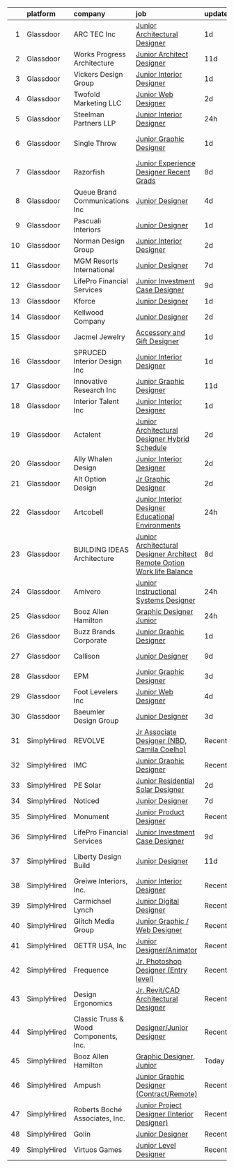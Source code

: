 

|    | platform    | company                               | job                                                                                                                                                                                                                                                                                                                                                                                                                                                                                                                                                                                                                                                                                                                                                                                                                                                                                                                                                                                                                                                                                                                                                                                                                                                                                                                                                                                    | update_time   | location           |
|---:|:------------|:--------------------------------------|:---------------------------------------------------------------------------------------------------------------------------------------------------------------------------------------------------------------------------------------------------------------------------------------------------------------------------------------------------------------------------------------------------------------------------------------------------------------------------------------------------------------------------------------------------------------------------------------------------------------------------------------------------------------------------------------------------------------------------------------------------------------------------------------------------------------------------------------------------------------------------------------------------------------------------------------------------------------------------------------------------------------------------------------------------------------------------------------------------------------------------------------------------------------------------------------------------------------------------------------------------------------------------------------------------------------------------------------------------------------------------------------|:--------------|:-------------------|
|  1 | Glassdoor   | ARC TEC  Inc                          | [Junior Architectural Designer](https://www.glassdoor.com/partner/jobListing.htm?pos=105&ao=1110586&s=58&guid=00000182de17659abc97bedd6f1a5c7a&src=GD_JOB_AD&t=SR&vt=w&ea=1&cs=1_48299955&cb=1661583451850&jobListingId=1008094250347&cpc=3E251C7E648E8D76&jrtk=3-0-1gbf1epduk6d3801-1gbf1epeggagk800-057b9ef726cdf355--6NYlbfkN0ATuzukLZvOA7Cxi5gGVTPK8s05ijijAIGQnHXs5Od0Xxlz_9ucv3NNMmMCiVCRnamLwynqCI_gH0TeJNJ8dPDCE9JBqDAqH1bTDht-y13r2k6KK0hLrrYz-6H1kzOAYAPZ2LpBMGePNcYe-OxGoZbJ3nZcV01QIzIJzMuse7ZZpjxaUZXBATd76pcjJNWgO1t-jmV5-0xBKE4y6w4yUGQPG2Q-TphV1iHFYfqcOUqM9HYz-BVGyvDmWOcY8UAaTS0-57p91Bn0SlmOFTE-FpO4_TAU0ARiB9e0nyGMU4qGMCk8BrwNlWbwCH4Zw7MWERK8L9HAJQQ3aHhDDfnei74hOQGH3i8YeFqVMFbH7-VK2e-48ycQjfARcUehJpUPx9K3zoD0-Dz-pYy8L1sjug3n9Qy2O4fWhzGhid2fpvZH9jvy46p2-HE2Q_34YC-iODJaurmyaMiR6Vaxx-EE664tVtajJeb2UMKM7h5-0oIoYvYkZqDykiLztmqST3wvUsARhNGHeKHvjw%3D%3D)                                                                                                                                                                                                                                                                                                                                                                                                                                                                                                   | 1d            | San Jose, CA       |
|  2 | Glassdoor   | Works Progress Architecture           | [Junior Architect   Designer](https://www.glassdoor.com/partner/jobListing.htm?pos=110&ao=1110586&s=58&guid=00000182de17659abc97bedd6f1a5c7a&src=GD_JOB_AD&t=SR&vt=w&ea=1&cs=1_677741e8&cb=1661583451851&jobListingId=1008072185709&cpc=1641D5D5536C06B6&jrtk=3-0-1gbf1epduk6d3801-1gbf1epeggagk800-c0f33e552adef1e8--6NYlbfkN0DdNONLqhA8z6QrX6vw37qu8cGScUjPKwqVQr3YAsb4-5m6SkYfcfunnDSGk2g6ZtDGkl0m_CZhvF9FGgqK_IbPKQ90p7cZj25-9y-0Ir2WBluJFxUVN74wQiykRl5-sBfkpSLzU6ltACh1Cx9PRN8iv0B0hWJMyVs0qfyKM6L0nhVbL8zZyuhMBaQX08eeLcGz-OiMF-nXt1TbunPuLnzvz5ErhivpdLyVZPPzV7TmvKdZ-y7rNVw4aTZlTXi3GIHGGUrnD5tftpg0m5ldBdJvRmPBeoZnRm0DMvrjyJQLkjsTzlJ5WF_wUqX9PUf1f9F9fP0ATZbdJUW2rYmVlPSxVI4hj6k-vKkuVasfe1uBugx16zk2b6T3NOUUnByYH5DuQCf1Edp-goc2VX2-pJYvZD0oyXV2-prH70VlF9is_6WJALcj_GG25-Cw2enQViwcKHUcHDdjK3FKxH8Ylb-QAeuZAOuvTYRUVphgOT9glnsImdT_0lqwwW4vbwmenfgXJMBsmYyvIQ%3D%3D)                                                                                                                                                                                                                                                                                                                                                                                                                                                                                                     | 11d           | Los Angeles, CA    |
|  3 | Glassdoor   | Vickers Design Group                  | [Junior Interior Designer](https://www.glassdoor.com/partner/jobListing.htm?pos=129&ao=1136043&s=58&guid=00000182de17659abc97bedd6f1a5c7a&src=GD_JOB_AD&t=SR&vt=w&ea=1&cs=1_bed375e5&cb=1661583451852&jobListingId=1008093701948&jrtk=3-0-1gbf1epduk6d3801-1gbf1epeggagk800-15bf545c4b3bfa61-)                                                                                                                                                                                                                                                                                                                                                                                                                                                                                                                                                                                                                                                                                                                                                                                                                                                                                                                                                                                                                                                                                         | 1d            | Atlanta, GA        |
|  4 | Glassdoor   | Twofold Marketing  LLC                | [Junior Web Designer](https://www.glassdoor.com/partner/jobListing.htm?pos=109&ao=1110586&s=58&guid=00000182de17659abc97bedd6f1a5c7a&src=GD_JOB_AD&t=SR&vt=w&ea=1&cs=1_9d404351&cb=1661583451851&jobListingId=1008091753458&cpc=8507CEB59E1C6AFB&jrtk=3-0-1gbf1epduk6d3801-1gbf1epeggagk800-58422760c46ceeb9--6NYlbfkN0DfhRLDY5E7BVY3xhBTAobuSaZ3WR2SqAJ-w4NHeQGDZ5tebBT8WaHsZR7Kr4uIKxxZERu5f8iMCNOo5Yj8IPIApAfwkj7Sn0Eh75zsWredJFI4ngyNuQOqWQS3pNHu2vFsqiOZahwQ_rLZmxTfgg25m-YwmVNkaBBuHFVVeKiRin7onCKCRElssBaD4iqC8D_XnmXpIoVSoM-10--o2dVbZ5oxoKlevCny_dkUxcCbMQvaBoc0OJwVehqW47RUpMy-P1qC9DjX_B2uUpkSXg5On57UOP5PV0rwAdeWIQEBNMAoRWqp2E3n5mL_8uBnDp5o60BPgD7v4picSbx_jvMUHyLuDOdRrPNWWo5V65PBYGQxuISYsSO3crjQ4qLTYh8B7TdtgRguELxYoM3NqB9tdwA5CJU6qzDin70-kVptdfKtqs5gyLIC246cga2pg_HuklQULxl1DUaT1owDREOX7JzQ-3Emio7IW8yL54tqI-xyhjjcKAOQxjZj15EG2dQWUsc599BzJQ%3D%3D)                                                                                                                                                                                                                                                                                                                                                                                                                                                                                                             | 2d            | Villa Rica, GA     |
|  5 | Glassdoor   | Steelman Partners LLP                 | [Junior Interior Designer](https://www.glassdoor.com/partner/jobListing.htm?pos=122&ao=1110586&s=58&guid=00000182de17659abc97bedd6f1a5c7a&src=GD_JOB_AD&t=SR&vt=w&ea=1&cs=1_a5887a49&cb=1661583451852&jobListingId=1008097599182&cpc=FA84DF7EA1EC2398&jrtk=3-0-1gbf1epduk6d3801-1gbf1epeggagk800-81c048e17e95917c--6NYlbfkN0D0ff9e8Lfwlpl5zGbQmpn59AL71QmFd7VKOAnfyjZzp5sdngV8WPgYe0dov1m7Y2n6ENyDObNOwhKNfd7rXcdpfbE9GTdDpdt64x2Ho9CCkPzyOazyksdAeYNecdw0O4tv9S8ZJzhg9Oeq2Km-oDKFHaWUBhv6seCCv4hQQyLKrkjd2qPautQy_eVQaDx6PS5P1yqth-qgyiwaKukI-FkS2AKEcN0hPeZZKxcXh6z0wDQw1_V-XO2IEhiqEFjHRq2_chLZnAk0CsQH24qCkX4LGCGlmS1r-usCp4n8mF2JJ_yP6G0Y5c6_Q2bQ7DZAsGWpJKVMbsZJXUpTQmfFqFjdvGg9PkDlPgE1gXWOz28d4M0gEIps4bq3ZSC78G2EbO9efkw-7cbw7FFflsY0ZrOonwXwnLOEZnnHaDVDEkmYlAk6zQga0aAaRacvpeGgKpM25HG0k98XCGHTsw1vZskpkFpIX7uK4-J5WXqVK-97IA%3D%3D)                                                                                                                                                                                                                                                                                                                                                                                                                                                                                                                                        | 24h           | Las Vegas, NV      |
|  6 | Glassdoor   | Single Throw                          | [Junior Graphic Designer](https://www.glassdoor.com/partner/jobListing.htm?pos=112&ao=1110586&s=58&guid=00000182de17659abc97bedd6f1a5c7a&src=GD_JOB_AD&t=SR&vt=w&ea=1&cs=1_23a24f7c&cb=1661583451851&jobListingId=1008093906514&cpc=D69957E0862862E0&jrtk=3-0-1gbf1epduk6d3801-1gbf1epeggagk800-f1e6843086cf684c--6NYlbfkN0AtR68e5gWpPxoovZgA7Udo-dcymoK0NpHFMpIgh7LYz2C1XxeLzcPjsk7UA9wIg3Bv6JPGnUWupLVEP_GNWpfB0grC1q4D1TLyKBQCh56e5gE8lcT68q2yEjIiZxRa0lI9tKQ9_RuaMoUbr-yvXJFevFSXzzb75qbXcB9GRVNCKcdMPm1VnIqSABOLmevdCLsry9YvnHS2QuKd4VS8wH_Rzmu5_qx282Cumjc6qJnez61SMbs9AxfR0F_Yqs2ngMMh-p80GshkcAdIYNFrhvI9OyA-czWXHfN20NFNHjfPPMAfsUqcI-zLa1fGlAltYWYSleWffWdPWUMIJZNLsJSdd2wYtLrsCtq5FYKCY7lghkeWvfXcKXNZwuhMOm-AB47YhTNsGgt9T1kkQP3KjY0xqZl0uPhyCitTqjF1aYdcAzeMRj9LI-j4MGFfaNzXHWYrgqoXvhJMNDtmfh6zGTq7Fj7aFtxzlbbC4YT9WClyUB2Ldr2r_w663V7bzoPh-ZE%3D)                                                                                                                                                                                                                                                                                                                                                                                                                                                                                                                       | 1d            | Wall Township, NJ  |
|  7 | Glassdoor   | Razorfish                             | [Junior Experience Designer    Recent Grads  ](https://www.glassdoor.com/partner/jobListing.htm?pos=123&ao=1136043&s=58&guid=00000182de17659abc97bedd6f1a5c7a&src=GD_JOB_AD&t=SR&vt=w&ea=1&cs=1_025b0491&cb=1661583451852&jobListingId=1008080080681&jrtk=3-0-1gbf1epduk6d3801-1gbf1epeggagk800-d1bcc6dbb406b8eb-)                                                                                                                                                                                                                                                                                                                                                                                                                                                                                                                                                                                                                                                                                                                                                                                                                                                                                                                                                                                                                                                                     | 8d            | New York, NY       |
|  8 | Glassdoor   | Queue Brand Communications Inc        | [Junior Designer](https://www.glassdoor.com/partner/jobListing.htm?pos=103&ao=1110586&s=58&guid=00000182de17659abc97bedd6f1a5c7a&src=GD_JOB_AD&t=SR&vt=w&ea=1&cs=1_29119669&cb=1661583451849&jobListingId=1008085805538&cpc=9C4F014304452074&jrtk=3-0-1gbf1epduk6d3801-1gbf1epeggagk800-67ac1d03eb912890--6NYlbfkN0DLWr0FuvwmpNY589ecXM0wpB-l41nBtAe9mv-PvJGiqVoeB48sRuu9MbDLtxU1qQip8rEB7tFYaCOqFGO25S3gAMFjOb9fLtFM1pemwqDDHPhIxOinFwbTrVuDYkfpdgNqqUDgFqsMOBtfCELcTRWyHVhCXYoSwT9n6M0xgRM2da0Qcer4g2n-5zwA1lJkqKTz1uIJV7I49P1uhASDd5LaDkRxIQPaaF2ioPAt3mEz_ANx-HjwWR6PX59mApemC4wUurQXm_9ADzERuUfsfd4yTxUmcz0CnVfJvr164KOR16oGzA_WdINZdueZqudcLRrBH9sT9PiJUJrdS45MrcVssRCIPw_5wBZ0oAQgTVcgha8-pU9KLn8M2g10pW5R0i6jHepdPXb080SxvpXnJGUDwrV19N7mMZE4ZOxMzQ6WP-wQPwE01lRDYNtQZ020PgpYsIBXLoQ1FddWsRmhyehHvmI88_hAzTslJnz0VPghobkcXs6hUloJTIbkgcDVqVw%3D)                                                                                                                                                                                                                                                                                                                                                                                                                                                                                                                               | 4d            | Chicago, IL        |
|  9 | Glassdoor   | Pascuali Interiors                    | [Junior Designer](https://www.glassdoor.com/partner/jobListing.htm?pos=114&ao=1110586&s=58&guid=00000182de17659abc97bedd6f1a5c7a&src=GD_JOB_AD&t=SR&vt=w&ea=1&cs=1_786dbbe8&cb=1661583451852&jobListingId=1008093751792&cpc=4B86475FAF393599&jrtk=3-0-1gbf1epduk6d3801-1gbf1epeggagk800-0b1b030b10c0aa56--6NYlbfkN0DzaDHVbxJ-LJZej0v9fk4K-FwNocoxjQ_zxp68kPBvcnDJ4c9ythlAMIilsGNi5wwn-LoRb4UEfgtGq3ZvB1Zg0pITTFyGPhriIrC2o3U87FUzBwYA0ldSfmyJzui37aymF4LjivGdvfu__L_3KTm697mo-ROHiiibsTSMDP02PNUNbTpvO5_or2O_806KvRuw060F8lefTiGwPLR2QAmCZv5P7iYdQsDHV5n6VOU0XCGwhqHZRNHfQnrMyXR7g_1XmeXtLBFt_r7s29P7T9FTUATu76HP_7M3cVfyTYw9SOlWnQdlcJ0MMZhP2HcL1cDu9fB9LnodNjodot5lfYADDuLs3LKgoJJbryatM14lNUHEoR6tGIfKnGRR-4eHUJEqNutGZqNTzBDVW6N7PzUIraWoZy0drHEELmuZBcAu3fPS0zHcEDXD5QUTwlSFuLEdj8YXbeBsq9CNyhMU_1xldttX-QGUHEeU_b6-bbHoipmBWH19C8kAbKUK1j3wn6c%3D)                                                                                                                                                                                                                                                                                                                                                                                                                                                                                                                               | 1d            | Boca Raton, FL     |
| 10 | Glassdoor   | Norman Design Group                   | [Junior Interior Designer](https://www.glassdoor.com/partner/jobListing.htm?pos=102&ao=1110586&s=58&guid=00000182de17659abc97bedd6f1a5c7a&src=GD_JOB_AD&t=SR&vt=w&ea=1&cs=1_ccf899bf&cb=1661583451849&jobListingId=1008091013496&cpc=B6E9EE473EF69035&jrtk=3-0-1gbf1epduk6d3801-1gbf1epeggagk800-efaf4b689120a06a--6NYlbfkN0CHpSnjIPxMtekS58WZl5Olhjo2iWL5RjE_Boe0ccr3FtkVqT9ttgfNZuNgCYEyW5kaF_j_ERvRoMl3aOL6iELE_iFuf4jM8Pcb80In-m0Mrq_JOqu2SBYXbdh-aTyqsqhel4b4QPkyIMS99RJA6ELd1DC1iLPwdJscJEGiT3D7We9RrQ9fn8RAabDk3uGoJ99bmmPuJjgPXrrc0s_niq8_5mpg7sOlEKy-lRKJYKNrxBP9Q0j2BX9TNMKNEzePzdeYtJo5Fy9y797j78DtQbrlV_0WKuoaoLNTjAZ190o-hS-Hmf1B6cE7GOeumvLlqR0f6sqVi_LNRzORg3DRJBAYD98MrnhLj_5EOrefaPOOcNqdf6FTGImjwyXICg19dElbOjbmONzQ80ejVj771I0usJAnUzOzMJ4VWbTI9dg-kEuPeB3S6h2Hu-RY34zrs2EuXLdrH3vOaPvM9A0IJvYvYVks1_PZZJwfn0hzG8L25ek-m7n9T3geZMlEeARKCrpXNzmijUNQWQ%3D%3D)                                                                                                                                                                                                                                                                                                                                                                                                                                                                                                        | 2d            | Redondo Beach, CA  |
| 11 | Glassdoor   | MGM Resorts International             | [Junior Designer](https://www.glassdoor.com/partner/jobListing.htm?pos=126&ao=1136043&s=58&guid=00000182de17659abc97bedd6f1a5c7a&src=GD_JOB_AD&t=SR&vt=w&cs=1_14e41e3c&cb=1661583451852&jobListingId=1008081888180&jrtk=3-0-1gbf1epduk6d3801-1gbf1epeggagk800-b41a2001a0a33c09-)                                                                                                                                                                                                                                                                                                                                                                                                                                                                                                                                                                                                                                                                                                                                                                                                                                                                                                                                                                                                                                                                                                       | 7d            | Nevada             |
| 12 | Glassdoor   | LifePro Financial Services            | [Junior Investment Case Designer](https://www.glassdoor.com/partner/jobListing.htm?pos=108&ao=1110586&s=58&guid=00000182de17659abc97bedd6f1a5c7a&src=GD_JOB_AD&t=SR&vt=w&ea=1&cs=1_f93aa04e&cb=1661583451851&jobListingId=1008076685751&cpc=D3E44275D43A938E&jrtk=3-0-1gbf1epduk6d3801-1gbf1epeggagk800-727924652b8fd072--6NYlbfkN0Dx3r3E47sSe5bB3PIy1uzBZvlB7xy2NhfhZMlxQTsxrB8uLyVvmRNwPFYWTBk5FF4WHpjSI-NS59NfzYTDH3ELqzy0YBYVITRUNzKTFbHION4ITYKG9rBmi_5My5BAlMFmVsFVG6HhY3-dQPDDge115hsRmcuXBqmcB7o5MCtFRikzv6LELP-ChSq3VddlmThSEmTx-pFaiHGGLw3MeC4oLO-QL9tdG96k5_68jh__6V7G6ZheL4vVrwWNNNvp3tPdj9Wabvlr-uf407vASu6PKojOhOVqE5tQlrT9Leo10cu-uEa677cO7cQBgqKLKGfzb4Gb1Ln2JoZSXN9Pu92Xo7Af6K7yjuTkHOBwxw8LEHHWe4pdh878k69yy9hPUsI7zOlleA3XpapaUFRC5x8sEzPbIRKi2d9WwKhyOYwxJ0OMixb2OH3VZzfDKI9L3JRbKTdowVaicjsEKGcBPdPrrGdFRPO6jrhvmxP5Jgz25R0wxSOQtfaQ1Xae-BD_dNLT9rE46YaY6g%3D%3D)                                                                                                                                                                                                                                                                                                                                                                                                                                                                                                 | 9d            | San Diego, CA      |
| 13 | Glassdoor   | Kforce                                | [Junior Designer](https://www.glassdoor.com/partner/jobListing.htm?pos=118&ao=1110586&s=58&guid=00000182de17659abc97bedd6f1a5c7a&src=GD_JOB_AD&t=SR&vt=w&cs=1_059649b0&cb=1661583451852&jobListingId=1008094267894&cpc=AC285F3A3ECA6BB0&jrtk=3-0-1gbf1epduk6d3801-1gbf1epeggagk800-817b2b742e64e586--6NYlbfkN0C5IatSLh_Ak1q39eQQoPIxD737RW9NeiYGvIRXkrLjEBkC4LI6KweFWWPiS1PvvlxUGdptNRpw1mKcG6uwONvCySWnoOePvZjv-5UDHtES02hrrnV6BclfjQyml_vWbILDvjFYcbpWqzkbxJHd24OcR_-727oMjFKmKdl_pqhcqQIsexL1rmigx8BoEAVBBvHDlUQwFVFYPypyr6g_A9HowkY5Q7XErvp6Sijzg6noUo7SSPYFaQ6SG2JA7ogbuzPFvqI48hlTemyuy-hFMn5c1oQc2putKujGBRotZFP1gWj1DNrEQ794nVYZ8QRUhaXvT-72cGAYRScE3fKUlbg5m1sazkXzuHp7LopIpHSvNPTVa9pCtAAfnNuEqpLeVKlJqqBs7DyYtW5PbkyQDjIIkfqyaGDk8qIhwMIw2iAnY0DJBd87ABm97rcQNLqufW3v_0DDBr6GAwqp8Z6mYrw3CQkk5YjTMF_kKXZQfB7hsIo2buMobkQjZOQuEpG31uaF73R_6IawUYGAPVfHmFOUsKfyoYmNNIDoGB8qru25e0vl9UFZ9hTz_z2kqJNBWjfsXGU_twEzCAGo3ZOGxZ0RbACenjYiVSM%3D)                                                                                                                                                                                                                                                                                                                                                                                                                                    | 1d            | Draper, UT         |
| 14 | Glassdoor   | Kellwood Company                      | [Junior Designer](https://www.glassdoor.com/partner/jobListing.htm?pos=124&ao=1136043&s=58&guid=00000182de17659abc97bedd6f1a5c7a&src=GD_JOB_AD&t=SR&vt=w&ea=1&cs=1_808be5a3&cb=1661583451852&jobListingId=1008091652609&jrtk=3-0-1gbf1epduk6d3801-1gbf1epeggagk800-99d4ab55030d7825-)                                                                                                                                                                                                                                                                                                                                                                                                                                                                                                                                                                                                                                                                                                                                                                                                                                                                                                                                                                                                                                                                                                  | 2d            | La Puente, CA      |
| 15 | Glassdoor   | Jacmel Jewelry                        | [Accessory and Gift Designer](https://www.glassdoor.com/partner/jobListing.htm?pos=106&ao=1110586&s=58&guid=00000182de17659abc97bedd6f1a5c7a&src=GD_JOB_AD&t=SR&vt=w&ea=1&cs=1_0d4ecb05&cb=1661583451850&jobListingId=1008094045785&cpc=9EDA28EADF1DF7F0&jrtk=3-0-1gbf1epduk6d3801-1gbf1epeggagk800-fb3c68d7bd62e2aa--6NYlbfkN0DfhRLDY5E7BVY3xhBTAobuSaZ3WR2SqAJ-w4NHeQGDZ5tebBT8WaHsvE5adThYB7aJ3Tg44UEkKSZfnTXkIQteDUBjaVeukSMg0PLbSUietYq4-t6r91KBHPlyblV228V6EvyAGssnBtb-_pMmtOSj0wQVMVMzQVpkL1mV4BraEyfpY5rt6N6n3_0n1FL0QUh80RDdcGCPP0m41MTHdxfFmCzBA-DwNUHRxGd0Spo49caLL3s_upr8wsuy882DfI_MdOVyaPPVfSsnGwUnkbqzja5ic8MrVS_jz8qWr0rnPGuvWrLVRt-S7rgkzTgMrRpq54F70SmW6NpZXot5xFxLSgKpWHLQbOeDAEem1iauE-NkYytgS8ll8CMxBi-v2LVcgW6kGt7Qsw2mVcX7a-Aji7ZWNIjncgIP2FYeY1wDk4Ep2MZu-Mo4bFAh7tTVQziTgZVPOMr5U_UzcaLXkOleesPSfbz7Q8yCiUBthfsdHv1I_E6Y-fjSFqrPvXQvyvdKKjuuF5Xsaw%3D%3D)                                                                                                                                                                                                                                                                                                                                                                                                                                                                                                     | 1d            | New York, NY       |
| 16 | Glassdoor   | SPRUCED Interior Design  Inc          | [Junior Interior Designer](https://www.glassdoor.com/partner/jobListing.htm?pos=107&ao=1110586&s=58&guid=00000182de17659abc97bedd6f1a5c7a&src=GD_JOB_AD&t=SR&vt=w&ea=1&cs=1_67180c7f&cb=1661583451850&jobListingId=1008094558478&cpc=A8EA696C92E7776B&jrtk=3-0-1gbf1epduk6d3801-1gbf1epeggagk800-80ebf77650ab9797--6NYlbfkN0CyuKPqNU731rQxIAuzkiRbt4QedJXsrZ0xIuHeMJBfly7fM2DZXWCz-6qZzSdpwEO5m4JQNTI39-wSz6eSJAIe2DCWQ1g9E6jbihSTcdukLL9hmXddjUm3lrv3zPf-27_LJHtVvA-jmYa6UZrtqZdYTLq60kJRfkOUZ8MWNF_A7uzIKChvmUQr3Wmb0NbKUkq7Cchce8eAdmwwIG7YgadUlf7rLjlOoC0FF1oG27P1RWC90k7BtPbC5OjGqQG0Mca8K7MjNAhBkXuRlcBSH2md-nCpqhO529e4oGSDl5mFxuHKkFqZF32-GqLMyC0Oq-2TIxiqhxtkx1lZMuIctQ3XpI3f94TGXJDikfemfMOzP3sKtMFS-ZwsWaIcht84cYKL6u4pfhVbOJYeZAHZWGku2ljhdt1m8OFlhG8VAMJKOu-qD3Yt-m6YLEKZsnrjcvIJ1DuroI_EGa26CVJca_ul2ERUkmcR6ScB3Wvg8SY85tnW0ObALTMxLmFmm4RUN4Jrr9I525ZwnA%3D%3D)                                                                                                                                                                                                                                                                                                                                                                                                                                                                                                        | 1d            | Carrollton, TX     |
| 17 | Glassdoor   | Innovative Research  Inc              | [Junior Graphic Designer](https://www.glassdoor.com/partner/jobListing.htm?pos=119&ao=1110586&s=58&guid=00000182de17659abc97bedd6f1a5c7a&src=GD_JOB_AD&t=SR&vt=w&ea=1&cs=1_1afc4854&cb=1661583451852&jobListingId=1008072178650&cpc=2CAED5C921A5F994&jrtk=3-0-1gbf1epduk6d3801-1gbf1epeggagk800-f0552f809532a90f--6NYlbfkN0DedFZfQEz04ola26bCFacloVDWpx8uxQ7WtNSJrUFaEljaYVi2wDr0ZuMc3dZZ74W9qJzEKuVNR2UDbr6d3DHDXvRY91amvnnnBK2yUi5jC0HFyH_hWrrYkg50Yd5FFyWkz76XLUES4yIaXlGyuB2UtPMQ1wSbjhDANZhnkmjZO4N-7VhcrJB845wEPFQBE_eGGY3AtQlj9l40wZJd1QndVr9hJKmRggwIRQuqy2UyQtC4voWaAQYHA_r1iFcbQ6K1xVN03kzgmZ2wlS5n0l1JPeWCWuRz760_iBTo9GWq4SgkFplRJsDeZ3y-t5k6aCvCZmNn6Eld9igiZdmCQyn0n-aZmAjKfjbIFvSi9K9uR2WCdXumltGJ6lPS71KSNAehUfHk7LM6mUtdxzhuxHVzxXOU84-f5E-VGxMhBFTbcCuW1xZbVug1iK01ptu_zGBZSnpQv4RiXnclo1r6SLVwto_rcQWh0lwuN5yT8LuzpjhooED-XqG2DZJoH8tSql4%3D)                                                                                                                                                                                                                                                                                                                                                                                                                                                                                                                       | 11d           | Novi, MI           |
| 18 | Glassdoor   | Interior Talent  Inc                  | [Junior Interior Designer](https://www.glassdoor.com/partner/jobListing.htm?pos=121&ao=1110586&s=58&guid=00000182de17659abc97bedd6f1a5c7a&src=GD_JOB_AD&t=SR&vt=w&ea=1&cs=1_d7a53199&cb=1661583451852&jobListingId=1008093696882&cpc=1CBFC3E34E2A31FF&jrtk=3-0-1gbf1epduk6d3801-1gbf1epeggagk800-59443bd6d1daeb87--6NYlbfkN0BHO6Xna3q-OA42Vsaiw1ZeznZFfapgo8usajcmRKi3skOMo-kYHK_BA8RYVOp6Cz-wAL9beryq3uwVs92uFI_WrwQtbvjFPpwwvcebrHFGqkBQnB4NoZfETul85aV2HS6AbA1S5S9UcIJeYtXBGW2AHMDF1IQf0bYVyOqBwIx4QAg-Uee9Wb-_HE9ErkT6gJV3EMA4dr063G_D7hsGPisiRPoc857qMN74bdrw0aXPWBpgqhv15bpv0Jo20IKcCHEDeLxIh6ZThx_q0x-CDwwHU3gM_IWm2Y2QU1GHJP38fdV8CcX7jgFdr_EvaV_2sAupDlOvwMBwTOCdVrdrduh0GLhMD7SV7oCgsCzFoIjT2rhc1udMXTOGt4hJsDX9kvE6IKjEq_RqCVsKCWbCJ2T2L-npsvhymS-nLnlKg1I3hvCwdnqmklTGszUzj5LMoUd0qi9xHEBHMe9s0xgpzh9nMHkZmUbYHyX8N4n9chyAB2u_kScQVowmkjmnaLSMT7lGK09s4pQB5Q%3D%3D)                                                                                                                                                                                                                                                                                                                                                                                                                                                                                                        | 1d            | New York, NY       |
| 19 | Glassdoor   | Actalent                              | [Junior Architectural Designer Hybrid Schedule](https://www.glassdoor.com/partner/jobListing.htm?pos=120&ao=1110586&s=58&guid=00000182de17659abc97bedd6f1a5c7a&src=GD_JOB_AD&t=SR&vt=w&ea=1&cs=1_555f0958&cb=1661583451852&jobListingId=1008092199805&cpc=FA84DF7EA1EC2398&jrtk=3-0-1gbf1epduk6d3801-1gbf1epeggagk800-c7e533ec618061a2--6NYlbfkN0ChYVx_I3yfZ_JDY3EFoivtqvi_stwnZ_kRt8Dowt_l_d1ydueao4NE-oUleRJ4yhivP1bJ6X-_hrFfDij23G6Kedu6bYS259fpWRSOD8Heq0NTpia_9G8wL2KQyWrCEZPjgnzh2IQ_s8OR6LN4GNp_DdqEm65YDcOj4B2LnFFO5IVANQi4uEST0M2m92RA7Ysc9thwHQAyKr9ulJ-Ot94IfgAygIgJnHpEiU7Q6R5o-BaLIT4pRhSw7crDNQ7OR0Hx9tBoSvXqfrEgrKnRngiyG3-XW-nj1yjNvPoRxSQ9KhOXYlAmowndwajOsk4bJ-9T04WFVjCAClwoEsGbyAXcv8e9zEWh7uuPX_BztIH5X9WRcBuTM5fLTbhUZq1VkEwrMNkXCMl-iXzXE2iHd63uJ6IVZjHUhL0gPlViL6RQRnwa_gA_4G8nBgEgeh0lBQeEanYCFSCq9dUQE5AHKC5HsL47uzhQ-GPud1Yk9k0XV609C-KF0ZQh_DpnHVOHoeUmjjpjlKGZuQz41jgeTOEVdxqVsxAcifJeSi2yNgznRRLnAKkGc2H_Mn6itA1Vq6qWRRgd2WNKVGscVXsbIluqrjWRexd9qN9zR74ZCIKCP2n6B5L4mGGChFsjp-4-LD-6xhB2zj3lJvxF8y-CjLVAG7SSogwl8N3pRBB0OvbYTHxtx-_4JMT2Bg4FCVccXQ4bAvb3FT_Jl0bECrgj1vpIJ6RfwoEkyoCgNMC3kS8ey8r7F7MxIAuysFDbhfSfta8pgrchQxK9k-0jmhoIrOXNbiRAg0Gn1yPYVtCxMIUl1cIfPcGEf1zh9nwQwjDNdQnXnYmOSqMPyB1ruLVKaEPs0nsjt9MUDCa0hESBPnaGAbnfWm2xiFKu3OZeIZa3rhj_VxEgcvndGd13A0MckZX_BLQWz0QboLwQ_M6qyASIf_SIi1kj2lOO9fRzJfje-wG3CXLV8lEGbHDZ37n_n0JMtUsxOu09sFM%3D) | 2d            | Seattle, WA        |
| 20 | Glassdoor   | Ally Whalen Design                    | [Junior Interior Designer](https://www.glassdoor.com/partner/jobListing.htm?pos=115&ao=1110586&s=58&guid=00000182de17659abc97bedd6f1a5c7a&src=GD_JOB_AD&t=SR&vt=w&ea=1&cs=1_b072ce64&cb=1661583451852&jobListingId=1008091566414&cpc=70E6D4E49C80165A&jrtk=3-0-1gbf1epduk6d3801-1gbf1epeggagk800-c8537156eb3c3700--6NYlbfkN0DAwgduWqBP7ymGN-lTADpinz2i-23XbRAyg5ywqS-MDcD2icDSBgQYI0iN8LA8SPRAG9aC84WMx3VDSBYTuDJPoPu2zxkHUo-8ASlY7u6ke2h44nhf4oBoo5yEnqKGyNBB-f8Xh3fZTnd8bAKW89qVI2jRjhbd7DMtPLaEONyrFkLMZOwiSpKGuSCTTVeMv7ctl_qw8ItVIgFgqBhQbgcy39VFyMJ-cWaYfyi6hUnNtgqdX14jzHvT5sibpSm7hzNVg20bWT9ND3byAdrpQr1oWmhqVtJISy3lzWeO982A1foF5mv4p0Pwsf0-thzG6kFPmwFPHt-YRt8TKz4j9qjL53L3DrZuxE5Y5MIqcwtrkRi1ogi-zh1gqGZNMLX5XeaYAOUsIcqNdSQV3s36Y7ev5wbRIjgwpvZdOnVWplho9VI3bj1h5py4SO2J20rRjpYBUuYVbR84KJHhdUiBYq7FgJAMitd8tUhDu-AfER98vI_zwA8P8FUo7XmcEu7Hs10INyQ6fcwIVg%3D%3D)                                                                                                                                                                                                                                                                                                                                                                                                                                                                                                        | 2d            | Stuart, FL         |
| 21 | Glassdoor   | Alt Option Design                     | [Jr  Graphic Designer](https://www.glassdoor.com/partner/jobListing.htm?pos=116&ao=1110586&s=58&guid=00000182de17659abc97bedd6f1a5c7a&src=GD_JOB_AD&t=SR&vt=w&ea=1&cs=1_ba8fd4d2&cb=1661583451852&jobListingId=1008091716743&cpc=F45C15D234B746DE&jrtk=3-0-1gbf1epduk6d3801-1gbf1epeggagk800-aee7bf68f52e2ad0--6NYlbfkN0ACu_hgM4mYOpGjE6TXudS1eLEYdlotK5aSiNrSIRlNjkkh_z-L-is49-VuuTw0QYGZdVnvnsqZA3-ptjl-ES6d24VNdTolPrYf2IpNPvJUQXwqTqJPrDzH6Cl306ZK1SfgspBWPBhHsgEOQajIcF-xBI5Qcd6qe_fbb7vEeuOTor18kS4CWKmSj6bFPVKnvidRjndWDT96ZqjfD6BSa_Fd22F_THJrnUK9H9u4e548x_DNjIlLrCEnhRnixgL-Z2xGkHwqdQDpiz4tYIjG_bTQfqNG8j6Q-7jNa5EvqlRYC9rK1ra7M2PO2N0w_JDecm_yTuHi1rPu4gll7HeM-pnoc1FVqZbQIyz_Lxv2JOcnS1vSHqQex1dpY4bKGHPHm2tBg1McbKe2I3e_iyZkRb9bCgHVnduIuICvdrfcXT1LXr7T9xM0HcBnjaiB_zR7wmTw2PVypPDaHmCmqp5CXm3hLjeHg_pqFPjHZDk3WCcCbWJbAbxLZOsLPUBBOkrmG78%3D)                                                                                                                                                                                                                                                                                                                                                                                                                                                                                                                          | 2d            | Branford, CT       |
| 22 | Glassdoor   | Artcobell                             | [Junior Interior Designer   Educational Environments](https://www.glassdoor.com/partner/jobListing.htm?pos=101&ao=1110586&s=58&guid=00000182de17659abc97bedd6f1a5c7a&src=GD_JOB_AD&t=SR&vt=w&ea=1&cs=1_7cbdeefc&cb=1661583451849&jobListingId=1008096671486&cpc=23D1D7905F5E0EF7&jrtk=3-0-1gbf1epduk6d3801-1gbf1epeggagk800-be282ba226dd5bde--6NYlbfkN0B2sIQFTqEq1kiQ3CZkkCtyr0qoo33nlYCCJ0vh2K56UbM1obuZge2a_x1P5YYZ9UDPZRhZ6ybX8VCrBNBdk49Kc_5877U7LlBG2byGmctRZoKLEAN2YvzNa2h_HWYUiOanK6G15C26-TG0Mq9KoyabKnTS8A3bX8hXBOGfphQC8V_paPG31gzVQ2ZEh_3BuWTm76hV_LQ4g5jxljoioL9M0UDZ60KZS7N-s4hVk1S_i--JRh4ly8G6v9qV65MCfdYowbDbHZ7gl7OPoN-lsdtVk-ZHlfj2bm8P9L3YyCmO5tAqO9hLUG-qK2w3GD-eF-9US_TkJHSeAP4r7Ab5d_rd9yBvCE3TICArVzp4_ayO4B1K4Yc8wy7NpGSa6OcDmbXGY2EGQHKE4YwMz4wal0Tmq9mtoShTS_gOGF1hq8sVqAQbzEMW6LzitNlqYjmVzxCxbqHcpE2AtojYapMCzvb5aDX9ZnE1DWNT133OWR99YkzNx5Ub-t_WQLLPKAFv3r3rxtVJhqTiPw%3D%3D)                                                                                                                                                                                                                                                                                                                                                                                                                                                                             | 24h           | Temple, TX         |
| 23 | Glassdoor   | BUILDING IDEAS Architecture           | [Junior Architectural Designer Architect   Remote Option Work life Balance](https://www.glassdoor.com/partner/jobListing.htm?pos=117&ao=1110586&s=58&guid=00000182de17659abc97bedd6f1a5c7a&src=GD_JOB_AD&t=SR&vt=w&ea=1&cs=1_41b3c413&cb=1661583451852&jobListingId=1008078952658&cpc=9C2286EA3771AAF6&jrtk=3-0-1gbf1epduk6d3801-1gbf1epeggagk800-945de801f3b24e9c--6NYlbfkN0BoeN8o2TtYIymYcGb3iHz_h7Kekt3ZVqOBcUvSGCcqpSj8LuEyzcOfoDYD5kHySqpm_hI2Hzj76eJFJDG6SOH-H5izen7N2Hp8vi3U4r4tVxDqETzaqBRyCJItds8R2SuGoxbC9eJNvIpZXEUg4OVHqFo_Jo0j7gWPtpYdtQjat7-mI_B1b0cj7KEK1rLSAynUpF1TNsOm43iiJ9VhuRB756E2AXk2CV66khah90iyCrc4oYLDPZg7UpbODapK_gJ3fxMEypw775Z9q-vIZXtyrnz9CATlF9IS2ixRUBjGLpKLIqCW2sTXQ1goa1fJWKYMqws61G_GkE0nbUmkjmdfWIFifuAnMVIrl_CVVoxv-seVNKwPAOf6T_zOH-cwqGaVHn1hiugaGIXlBGW0pv3vvUyp5PzjfS5l8BcecUch38zglb8-naocV8V9BAwEnOnT7Gttq952bY5MvGzOIq7hNhrEZaTIko6U6Bi2I6FDC-PS3X6o02srkNvWbx_Hq8HjANMPx8HSGplTHn5S8xQ12tcOXHGmLqVtVQqrrH3V5G-RKk-69EPW)                                                                                                                                                                                                                                                                                                                                                                                                                   | 8d            | Nashville, TN      |
| 24 | Glassdoor   | Amivero                               | [Junior Instructional Systems Designer](https://www.glassdoor.com/partner/jobListing.htm?pos=130&ao=1136043&s=58&guid=00000182de17659abc97bedd6f1a5c7a&src=GD_JOB_AD&t=SR&vt=w&cs=1_0b8c8bdd&cb=1661583451852&jobListingId=1008097148932&jrtk=3-0-1gbf1epduk6d3801-1gbf1epeggagk800-aa9339aff9f4356e-)                                                                                                                                                                                                                                                                                                                                                                                                                                                                                                                                                                                                                                                                                                                                                                                                                                                                                                                                                                                                                                                                                 | 24h           | Remote             |
| 25 | Glassdoor   | Booz Allen Hamilton                   | [Graphic Designer  Junior](https://www.glassdoor.com/partner/jobListing.htm?pos=113&ao=1110586&s=58&guid=00000182de17659abc97bedd6f1a5c7a&src=GD_JOB_AD&t=SR&vt=w&cs=1_425d3d83&cb=1661583451851&jobListingId=1008097391964&cpc=9952A63AB06E78AD&jrtk=3-0-1gbf1epduk6d3801-1gbf1epeggagk800-16c71574a40267a0--6NYlbfkN0CaLaeO0W0aSDE10oNno4SsRl14ssiVXEJb5QYZji-zahvEu0xfL2FT9xiGXFqxhLhb3twJM7PHom58qPOiMeUwXzwUjPVK2VMZYKnrUbm3nUU7kOgJDn45XnQE6Vdtd_dVAGYTGG7HNMAZTxuBvJi8s48BdWrqDGVn13g1ucn0DrcehTXTTex0Uo1YYy2TRzKR1jBuB01kJgP_1bPnKigYMnT7iOdsrVyQ4DeCowW3DLwRe0ZjL5HRAAx2GZAq-OguqlQjyBzFk_w1Fv_FI38nKRrClUwTue19fYstop5QAFoLiVm2_LSv3kjNrhgwcpnfR3zkToGiAcTLoAE61l6Ic382bLeF1Vk6kwqsT3TfZUNmvSoYR43fvvafsxx5HcNouCalgdaP5pSQii02uDinhk8-zzRNASVEim7jGx4rmMCyRNMge4U0O5-GByM60WFhsfP59x7130AMCtnG6lJBUkGX6vOwkajc6MjWapEcl7VPG7TKoKeQTmGwmWWvxBD52MkX-O4xtPaqUhzYKF1Ndggt8_eLbkLgSdDsBkQe1Z-X_MPO_C4jrOliHlgcJ-8%3D)                                                                                                                                                                                                                                                                                                                                                                                                                                                           | 24h           | Maxwell AFB, AL    |
| 26 | Glassdoor   | Buzz Brands   Corporate               | [Junior Graphic Designer](https://www.glassdoor.com/partner/jobListing.htm?pos=104&ao=1110586&s=58&guid=00000182de17659abc97bedd6f1a5c7a&src=GD_JOB_AD&t=SR&vt=w&ea=1&cs=1_7fd4c546&cb=1661583451850&jobListingId=1008094204442&cpc=88C71AD61D38E582&jrtk=3-0-1gbf1epduk6d3801-1gbf1epeggagk800-0a0f9fa8c2363d6b--6NYlbfkN0CUB8C6Zrt72U8biIQQfEaXDH37uDeO0jB_BBUgr-W5pFObMWfTIkLOX_GHDHjmbLDpmZVyvHi2EhSoilYP40dneDIfMTXmlfxMs4xyN7IfcNVy9lX1HEMhXsL0OrJ1vo3dbBHmZLnnKHe4WZ1kq4msNRaeeMxnUn53HHqHvkAt9FmIumO95seQt-wqU2H04B1VPOAc92Jyjhb7Qta6RFSyKUhCz1VvlgOMPK5FLYOJ8UiioD-S2AFL-2SLhOuGN6kMTZx9FQnKWvubfD-EK1xmfgMRetDq-tVUNbVF5vA54kGbtE3tuiEqvkMueiBJ-UD6pgFkFvGs39PFLCnrTZ2WxuaRBsIQA14Aul42Hfo2dC2rDupp38iZ1JYKB8NXcABp3Xw4Nck2u1jxl4U_r0UAMBGtTxM3KTKrb0tagvvHY86onAm8t7vx3wrr-6U3PICGXEirRT_VouZo12eTwo2fQFDG3Rh3hI_bA369HWB-kCrf2gzjmXCV)                                                                                                                                                                                                                                                                                                                                                                                                                                                                                                                                     | 1d            | Virginia Beach, VA |
| 27 | Glassdoor   | Callison                              | [Junior Designer](https://www.glassdoor.com/partner/jobListing.htm?pos=125&ao=1136043&s=58&guid=00000182de17659abc97bedd6f1a5c7a&src=GD_JOB_AD&t=SR&vt=w&cs=1_6a9ac1a6&cb=1661583451852&jobListingId=1008076225921&jrtk=3-0-1gbf1epduk6d3801-1gbf1epeggagk800-67f398fb2c3f3c7e-)                                                                                                                                                                                                                                                                                                                                                                                                                                                                                                                                                                                                                                                                                                                                                                                                                                                                                                                                                                                                                                                                                                       | 9d            | Washington, DC     |
| 28 | Glassdoor   | EPM                                   | [Junior Graphic Designer](https://www.glassdoor.com/partner/jobListing.htm?pos=128&ao=1136043&s=58&guid=00000182de17659abc97bedd6f1a5c7a&src=GD_JOB_AD&t=SR&vt=w&ea=1&cs=1_aa560158&cb=1661583451852&jobListingId=1008089364294&jrtk=3-0-1gbf1epduk6d3801-1gbf1epeggagk800-ea28def4a1a6eb50-)                                                                                                                                                                                                                                                                                                                                                                                                                                                                                                                                                                                                                                                                                                                                                                                                                                                                                                                                                                                                                                                                                          | 3d            | Atlanta, GA        |
| 29 | Glassdoor   | Foot Levelers Inc                     | [Junior Web Designer](https://www.glassdoor.com/partner/jobListing.htm?pos=111&ao=1110586&s=58&guid=00000182de17659abc97bedd6f1a5c7a&src=GD_JOB_AD&t=SR&vt=w&ea=1&cs=1_d3ac7760&cb=1661583451851&jobListingId=1008086042066&cpc=E521981D00147CE2&jrtk=3-0-1gbf1epduk6d3801-1gbf1epeggagk800-982a891b7b0e3843--6NYlbfkN0AIkon2q1iM7WWajOw_YocZv0AglawGRnh4nbjyecUpCQ45HNTa46BmAOCm3IGaBywIxSNhK6P5_zNtmFfUB7Me4Dnrr3QkKNkLdDUfgppoI1F6c5CXFFUBw4ivuhlDWQphxFhbzJHAxkjeufHDJ1VRXOp_Rif_kxK1fLo5eUF1rkVo-gKXTDCIP2MdP3cu_iDumVeCeOyVkwotUjABjgDhSm5qPgJn2NWoQRwUW_GiJYxB7_Mjg4AOBIvXPgfc_41wKyFpiTfJ2fGmmS58ECuz81G17tO07yhK9w2eeZSYcztz0AvEp8fcKZTutQsX_sExbJfq3IMlyCKSKqTH5EpmGNmaThYDyz5giqpzMEYhn0ioot64zIMeePnlsXTQWV7QCZyqwrMa1O3XbdA5YqCSw8luv6x8UHFKJ5UnifS0CrWfvMD_bno1Vvru1AdYRTaNR3wA3XB6uJel6dGlV9QjXoLmtsB0gQD-7ZjTf60hPI0sOTCu8bpm2en2mudo6XD4_1_HmuIG9nIs9th6lpNLnv8DUhHCIGzcf0DMNUmDPLZCsvXL6VFKvzg1wvdJYaLk780CgV5Q_aZ7RvXaqovliQMvlF8RKf8K0YrQGueeiQ_2CVEr2SYe)                                                                                                                                                                                                                                                                                                                                                                                                         | 4d            | Roanoke, VA        |
| 30 | Glassdoor   | Baeumler Design Group                 | [Junior Designer](https://www.glassdoor.com/partner/jobListing.htm?pos=127&ao=1136043&s=58&guid=00000182de17659abc97bedd6f1a5c7a&src=GD_JOB_AD&t=SR&vt=w&ea=1&cs=1_a10a93e4&cb=1661583451852&jobListingId=1008088608566&jrtk=3-0-1gbf1epduk6d3801-1gbf1epeggagk800-59bc0db73f563f5d-)                                                                                                                                                                                                                                                                                                                                                                                                                                                                                                                                                                                                                                                                                                                                                                                                                                                                                                                                                                                                                                                                                                  | 3d            | Palm Beach, FL     |
| 31 | SimplyHired | REVOLVE                               | [Jr Associate Designer (NBD, Camila Coelho)](https://www.simplyhired.com/job/JLritYba1Pln4cXAYSzoruRoO9bItMJSFSCFZdinp-nrnPcUF2FTvg?q=junior+designer)                                                                                                                                                                                                                                                                                                                                                                                                                                                                                                                                                                                                                                                                                                                                                                                                                                                                                                                                                                                                                                                                                                                                                                                                                                 | Recently      | Los Angeles, CA    |
| 32 | SimplyHired | IMC                                   | [Junior Graphic Designer](https://www.simplyhired.com/job/q11ugwCq0r9_HNrj39reIR-RYMGNAajNfcJjDWikoU0_FpmVSAAEWA?q=junior+designer)                                                                                                                                                                                                                                                                                                                                                                                                                                                                                                                                                                                                                                                                                                                                                                                                                                                                                                                                                                                                                                                                                                                                                                                                                                                    | Recently      | Remote             |
| 33 | SimplyHired | PE Solar                              | [Junior Residential Solar Designer](https://www.simplyhired.com/job/RMpf2U45nL1kwgsZWbsAfiF-KRSnd49ooaISOnX7mfMugHbd2RbNfg?q=junior+designer)                                                                                                                                                                                                                                                                                                                                                                                                                                                                                                                                                                                                                                                                                                                                                                                                                                                                                                                                                                                                                                                                                                                                                                                                                                          | 2d            | Tempe, AZ          |
| 34 | SimplyHired | Noticed                               | [Junior Designer](https://www.simplyhired.com/job/hZ926VwX8WCkyunm0z6WkQWczIinOsqmPz8QgaD39NbD3ztdSSIh4g?q=junior+designer)                                                                                                                                                                                                                                                                                                                                                                                                                                                                                                                                                                                                                                                                                                                                                                                                                                                                                                                                                                                                                                                                                                                                                                                                                                                            | 7d            | Remote             |
| 35 | SimplyHired | Monument                              | [Junior Product Designer](https://www.simplyhired.com/job/zeN9YpatO9K8WxNwfrTYGguhibeSZT1zk-8SOd3Mq7fqlQl9-e6JEA?q=junior+designer)                                                                                                                                                                                                                                                                                                                                                                                                                                                                                                                                                                                                                                                                                                                                                                                                                                                                                                                                                                                                                                                                                                                                                                                                                                                    | Recently      | New York, NY       |
| 36 | SimplyHired | LifePro Financial Services            | [Junior Investment Case Designer](https://www.simplyhired.com/job/3NIW7fQYpMDwJ50LBDdj7JYlDHFDlXXZ7kvwZNZK4Vv__0ZJrlRt2A?q=junior+designer)                                                                                                                                                                                                                                                                                                                                                                                                                                                                                                                                                                                                                                                                                                                                                                                                                                                                                                                                                                                                                                                                                                                                                                                                                                            | 9d            | San Diego, CA      |
| 37 | SimplyHired | Liberty Design Build                  | [Junior Designer](https://www.simplyhired.com/job/3LP_njsfXRefnif2QWk7ytEBQ5VPg4Qh_bCMS0eqmvS5p2-xBBEt8A?q=junior+designer)                                                                                                                                                                                                                                                                                                                                                                                                                                                                                                                                                                                                                                                                                                                                                                                                                                                                                                                                                                                                                                                                                                                                                                                                                                                            | 11d           | Grand Junction, CO |
| 38 | SimplyHired | Greiwe Interiors, Inc.                | [Junior Interior Designer](https://www.simplyhired.com/job/UDsuRSypSKQfltzbasa3w0rMr4htIPVArX1GgzyIqbvP4ubBg7TK9g?q=junior+designer)                                                                                                                                                                                                                                                                                                                                                                                                                                                                                                                                                                                                                                                                                                                                                                                                                                                                                                                                                                                                                                                                                                                                                                                                                                                   | Recently      | Cincinnati, OH     |
| 39 | SimplyHired | Carmichael Lynch                      | [Junior Digital Designer](https://www.simplyhired.com/job/MjXGHFsXfnoP_YRgvcLPctr9XxL-TUFmDxvSuesUj190FJP_tJ4asA?q=junior+designer)                                                                                                                                                                                                                                                                                                                                                                                                                                                                                                                                                                                                                                                                                                                                                                                                                                                                                                                                                                                                                                                                                                                                                                                                                                                    | Recently      | Minneapolis, MN    |
| 40 | SimplyHired | Glitch Media Group                    | [Junior Graphic / Web Designer](https://www.simplyhired.com/job/mMWRW06-fUf-4LdTAD6_uWIHxPbV7UPWvEVeWBzC221fpzCkLWX_eA?q=junior+designer)                                                                                                                                                                                                                                                                                                                                                                                                                                                                                                                                                                                                                                                                                                                                                                                                                                                                                                                                                                                                                                                                                                                                                                                                                                              | Recently      | Remote             |
| 41 | SimplyHired | GETTR USA, Inc                        | [Junior Designer/Animator](https://www.simplyhired.com/job/iogG_AlFu4doAixtSQ_1hPdMTQvkItFkz9jJ_dMcQSxu4McKI5ikcw?q=junior+designer)                                                                                                                                                                                                                                                                                                                                                                                                                                                                                                                                                                                                                                                                                                                                                                                                                                                                                                                                                                                                                                                                                                                                                                                                                                                   | Recently      | Manhattan, NY      |
| 42 | SimplyHired | Frequence                             | [Jr. Photoshop Designer (Entry level)](https://www.simplyhired.com/job/xTWYgcxs-MGipgF-C8xs3s4d3yLHkI8xoAtvKZaBwhzBiO3S7igRyA?q=junior+designer)                                                                                                                                                                                                                                                                                                                                                                                                                                                                                                                                                                                                                                                                                                                                                                                                                                                                                                                                                                                                                                                                                                                                                                                                                                       | Recently      | Remote             |
| 43 | SimplyHired | Design Ergonomics                     | [Jr. Revit/CAD Architectural Designer](https://www.simplyhired.com/job/vALSwbc074iJ6CuqZVpoNo7oxSbm0chbGHQEoIWHTRW4m4zjbnB2iA?q=junior+designer)                                                                                                                                                                                                                                                                                                                                                                                                                                                                                                                                                                                                                                                                                                                                                                                                                                                                                                                                                                                                                                                                                                                                                                                                                                       | Recently      | Fall River, MA     |
| 44 | SimplyHired | Classic Truss & Wood Components, Inc. | [Designer/Junior Designer](https://www.simplyhired.com/job/FGqsakCnujAqK9zJ0Rb0LjxcM6RXSGOEWIGiN4Zx0Ovay5aTpq7k7Q?q=junior+designer)                                                                                                                                                                                                                                                                                                                                                                                                                                                                                                                                                                                                                                                                                                                                                                                                                                                                                                                                                                                                                                                                                                                                                                                                                                                   | Recently      | Clarksville, IN    |
| 45 | SimplyHired | Booz Allen Hamilton                   | [Graphic Designer, Junior](https://www.simplyhired.com/job/5hVBVJV2bA0Piq5AopNthWHXza0j8w7lIioD9zMTh1l2ZDc7rGb-bw?q=junior+designer)                                                                                                                                                                                                                                                                                                                                                                                                                                                                                                                                                                                                                                                                                                                                                                                                                                                                                                                                                                                                                                                                                                                                                                                                                                                   | Today         | Maxwell AFB, AL    |
| 46 | SimplyHired | Ampush                                | [Junior Graphic Designer (Contract/Remote)](https://www.simplyhired.com/job/HHQlr66APecfdgc7dNHyMOeFW8Xvc_TnF2kK90-Zu1ZxoCFbt8fK1g?q=junior+designer)                                                                                                                                                                                                                                                                                                                                                                                                                                                                                                                                                                                                                                                                                                                                                                                                                                                                                                                                                                                                                                                                                                                                                                                                                                  | Recently      | San Francisco, CA  |
| 47 | SimplyHired | Roberts Boché Associates, Inc.        | [Junior Project Designer (Interior Designer)](https://www.simplyhired.com/job/KWOdaQqdeHSS3lxqyCuR0Qwr_xWV4CC7XwjArgbynArE8r030Ypxlg?q=junior+designer)                                                                                                                                                                                                                                                                                                                                                                                                                                                                                                                                                                                                                                                                                                                                                                                                                                                                                                                                                                                                                                                                                                                                                                                                                                | Recently      | Benicia, CA        |
| 48 | SimplyHired | Golin                                 | [Junior Designer](https://www.simplyhired.com/job/ZmX9VI83e7AvDPfaO95uiRYR0AGpVYDzO5FMfKBeo9iYp-Djdyr38Q?q=junior+designer)                                                                                                                                                                                                                                                                                                                                                                                                                                                                                                                                                                                                                                                                                                                                                                                                                                                                                                                                                                                                                                                                                                                                                                                                                                                            | Recently      | Chicago, IL        |
| 49 | SimplyHired | Virtuos Games                         | [Junior Level Designer](https://www.simplyhired.com/job/MJF3BTXnIN5WFDFp1sagIJKhJ4tTPe0BfBZOunYzQeRF0q3QjL14sA?q=junior+designer)                                                                                                                                                                                                                                                                                                                                                                                                                                                                                                                                                                                                                                                                                                                                                                                                                                                                                                                                                                                                                                                                                                                                                                                                                                                      | Recently      | California         |
